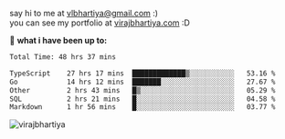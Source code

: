 say hi to me at [vlbhartiya@gmail.com](mailto:vlbhartiya@gmail.com) :)<br/>
you can see my portfolio at [virajbhartiya.com](https://virajbhartiya.com) :D<br/>


🚀 **what i have been up to:**

<!--START_SECTION:waka-->

```txt
Total Time: 48 hrs 37 mins

TypeScript    27 hrs 17 mins  █████████████▒░░░░░░░░░░░   53.16 %
Go            14 hrs 12 mins  ███████░░░░░░░░░░░░░░░░░░   27.67 %
Other         2 hrs 43 mins   █▒░░░░░░░░░░░░░░░░░░░░░░░   05.29 %
SQL           2 hrs 21 mins   █░░░░░░░░░░░░░░░░░░░░░░░░   04.58 %
Markdown      1 hr 56 mins    █░░░░░░░░░░░░░░░░░░░░░░░░   03.77 %
```

<!--END_SECTION:waka-->

<p align="left"> <img src="https://komarev.com/ghpvc/?username=virajbhartiya&color=blue" alt="virajbhartiya" /> </p>
